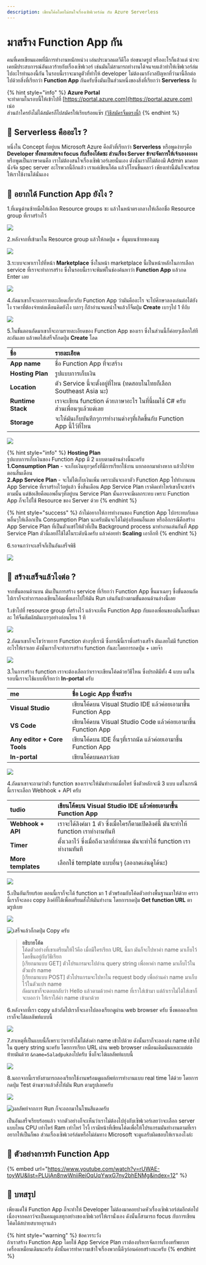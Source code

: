 ```yaml
---
description: เขียนโค้ดโดยไม่สนใจเรื่องเซิฟเวอร์ล่ม กับ Azure Serverless
---
```


# มาสร้าง Function App กัน

คนที่เคยเขียนแอพที่มีการทำงานหนักหน่วง เล่นประมวลผลวีดีโอ ย่อขนาดรูป หรืออะไรก็แล้วแต่ น่าจะเคยมีประสบการณ์อันเลวร้ายกับเรื่องเซิฟเวอร์ เช่นมันไม่สามารถทำงานได้จนจบแล้วทำให้เซิฟเวอร์ล่มไปอะไรทำนองนี้กัน ในรอบนี้เราจะมาดูตัวที่ทำให้ developer ไม่ต้องมากังวลปัญหาที่ว่ามานี้อีกต่อไปด้วยสิ่งที่เรียกว่า **Function App** กันครับซึ่งมันเป็นส่วนหนึ่งของสิ่งที่เรียกว่า **Serverless** งับ

{% hint style="info" %}
**Azure Portal**  
จะทำตามในรอบนี้ให้เข้าไปที่ [https://portal.azure.com](https://portal.azure.com) เน่อ  
ส่วนถ้าใครยังไม่ได้สมัครก็ไปสมัครให้เรียบร้อยแซ๊ร [\(วิธีสมัครจิ้มตรงนี้\)](https://saladpuk.gitbook.io/learn/cloud/azure101/register)
{% endhint %}

## 🤔 Serverless คืออะไร ?

หนึ่งใน Concept ที่อยู่บน Microsoft Azure คือตัวที่เรียกว่า **Serverless** หรือพูดง่ายๆคือ **Developer ทั้งหลายเอ๋ยจง focus กับเรื่องโค้ดซะ ส่วนเรื่อง Server ข้าจะจัดการให้เจ้าเองงงงงง** หรือพูดเป็นภาษาคนคือ เราไม่ต้องสนใจเรื่องเซิฟเวอร์เลยนั่นเอง ดังนั้นเราก็ไม่ต้องมี Admin มาคอยนั่งจัด spec server อะไรพวกนี้อีกแล้ว เราแค่เขียนโค้ด แล้วก็โยนขึ้นคลาว์ เพียงเท่านี้มันก็จะพร้อมให้เราใช้งานได้นั่นเอง

## 🤔 อยากได้ Function App ยังไง ?

1.ที่เมนูด้านซ้ายมือให้เลือก Resource groups ซะ แล้วในหน้าตรงกลางให้เลือกชื่อ Resource group ที่เราสร้างไว้

![](../../.gitbook/assets/select-resource-group%20%281%29.png)

2.หลังจากที่เข้ามาใน Resource group แล้วให้กดปุ่ม + ที่มุมบนซ้ายของเมนู

![](../../.gitbook/assets/add-new-service.png)

3.ระบบจะพาเราไปที่หน้า **Marketplace** ซึ่งในหน้า marketplace นี้เป็นหน้าหลักในการเลือก service ที่เราจะทำการสร้าง ซึ่งในรอบนี้เราจะพิมพ์ในช่องค้นหาว่า **Function App** แล้วกด Enter เลย

![](../../.gitbook/assets/image%20%28426%29.png)

4.ถัดมาเขาก็จะบอกรายละเอียดเกี่ยวกับ Function App ว่ามันคืออะไร จะไปศึกษาลองเล่นต่อได้ยังไง ราคาที่ต้องจ่ายต่อเดือนคิดยังไง บลาๆ ก็ถ้าอ่านจนหนำใจแล้วก็จิ้มปุ่ม **Create** เบาๆไป 1 ทีงับ

![](../../.gitbook/assets/image%20%28353%29.png)

5.ในขั้นตอนถัดมาเขาก็จะถามรายละเอียดของ Function App ของเรา ซึ่งในส่วนนี้ก็ค่อยๆเลือกใส่ทีละอันเลย แล้วพอใส่เสร็จก็กดปุ่ม **Create** โลด

| ชื่อ | รายละเอียด |
| :--- | :--- |
| **App name** | ชื่อ Function App ที่จะสร้าง |
| **Hosting Plan** | รูปแบบการเก็บเงิน |
| **Location** | ตัว Service นี้จะตั้งอยู่ที่ไหน \(ทดสอบในไทยก็เลือก Southeast Asia นะ\) |
| **Runtime Stack** | เราจะเขียน function ด้วยภาษาอะไร ในที่นี้ผมใช้ C\# ครับ ส่วนเพื่อนๆแล้วแต่เลย |
| **Storage** | จะให้มันเก็บบันทึกๆการทำงานต่างๆที่เกิดขึ้นกับ Function App นี้ไว้ที่ไหน |

![](../../.gitbook/assets/image%20%28144%29.png)

{% hint style="info" %}
**Hosting Plan**  
รูปแบบการเก็บเงินของ Function App มี 2 แบบตามด้านล่างนี้นะครับ  
**1.Consumption Plan** - จะเก็บเงินทุกๆครั้งที่มีการเรียกใช้งาน แยกออกมาต่างหาก แล้วไปจ่ายตอนสิ้นเดือน  
**2.App Service Plan** - จะไม่ได้เก็บเงินเพิ่ม เพราะมันจะเอาตัว Function App ไปทำงานบน App Service ที่เราสร้างไว้อยู่แล้ว ซึ่งสิ้นเดือน App Service Plan เราคิดเท่าไหร่เขาก็จะชาร์จตามนั้น แต่ข้อเสียคือแอพอื่นๆที่อยู่บน Service Plan นั้นอาจจะมีผลกระทบ เพราะ Function App ก็จะไปใช้ Resource ของ Server ด้วย
{% endhint %}

{% hint style="success" %}
ถ้าไม่อยากให้การทำงานของ Function App ไปกระทบกับแอพอื่นๆให้เลือกเป็น Consumption Plan นะครับมันจะได้ไม่ยุ่งกับคนอื่นเลย หรืออีกกรณีคือสร้าง App Service Plan ที่เป็นตัวแชร์ให้ตัวที่เป็น Background process มาทำงานเล่นกันที่ App Service Plan ตัวนี้เลยก็ใช้ได้ในระดับนึงครับ แล้วค่อยทำ **Scaling** เอาอีกที
{% endhint %}

6.รอจนกว่าจะเสร็จก็เป็นอันเสร็จพิธี

![](../../.gitbook/assets/deploying.png)

## 🤔 สร้างเสร็จแล้วไงต่อ ?

จากขั้นตอนด้านบน มันเป็นการสร้าง service ที่เรียกว่า Function App ขึ้นมาเฉยๆ ซึ่งขั้นตอนถัดไปเราก็จะทำการลองเขียนโค้ดเพื่อเอาไปให้มัน Run เล่นกันบ้างตามขั้นตอนด้านล่างนี้เลย

1.เข้าไปที่ resource group ที่สร้างไว้ แล้วจะเห็น Function App กับผองเพื่อนของมันโผล่ขึ้นมาละ ให้จิ้มสัมผัสมันเบาๆอย่างอ่อนโยน 1 ที

![](../../.gitbook/assets/image%20%28324%29.png)

2.ถัดมาเขาก็จะโชว์รายการ Function ต่างๆที่เรามี ซึ่งกรณีนี้เราพึ่งสร้างเสร็จ มันเลยไม่มี function อะไรให้เราเลย ดังนั้นเราก็จะทำการสร้าง function กันละโดยการกดปุ่ม + เลยจ๊า

![](../../.gitbook/assets/image%20%28201%29.png)

3.ในการสร้าง function เราจะต้องเลือกว่าเราจะเขียนโค้ดด้วยวิธีไหน ซึ่งปรกติมีทั้ง 4 แบบ แต่ในรอบนี้เราจะใช้แบบที่เรียกว่า **In-portal** ครับ

| **me** | ชื่อ Logic App ที่จะสร้าง |
| :--- | :--- |
| **Visual Studio** | เขียนโค้ดบน Visual Studio IDE แล้วค่อยเอามาขึ้น Function App |
| **VS Code** | เขียนโค้ดบน Visual Studio Code แล้วค่อยเอามาขึ้น Function App |
| **Any editor + Core Tools** | เขียนโค้ดบน IDE อื่นๆที่เราถนัด แล้วค่อยเอามาขึ้น Function App |
| **In-portal** | เขียนโค้ดบนคลาว์เลย |

![](../../.gitbook/assets/image%20%28376%29.png)

4.ถัดมาเขาจะถามว่าตัว function ของเราจะให้มันทำงานเมื่อไหร่ ซึ่งตัวหลักจะมี 3 แบบ แต่ในกรณีนี้เราจะเลือก Webhook + API ครับ

| **tudio** | เขียนโค้ดบน Visual Studio IDE แล้วค่อยเอามาขึ้น Function App |
| :--- | :--- |
| **Webhook + API** | เราจะได้ลิงค์มา 1 ตัว ซึ่งเมื่อใครก็ตามเปิดลิงค์นี้ มันจะทำให้ function เราทำงานทันที |
| **Timer** | ตั้งเวลาไว้ ซึ่งเมื่อถึงเวลาที่กำหนด มันจะทำให้ function เราทำงานทันที |
| **More templates** | เลือกใช้ template แบบอื่นๆ \(ลองกดเล่นดูได้นะ\) |

![](../../.gitbook/assets/image%20%28186%29.png)

5.เป็นอันเรียบร้อย ตอนนี้เราก็จะได้ function มา 1 ตัวพร้อมกับโค้ดตัวอย่างพื้นฐานมาให้ด้วย คราวนี้เราก็จะลอง copy ลิงค์ที่ได้เพื่อเตรียมสั่งให้มันทำงาน โดยการกดปุ่ม **Get function URL** ตามรูปเบย

![](../../.gitbook/assets/image%20%28169%29.png)

![&#xE40;&#xE2A;&#xE23;&#xE47;&#xE08;&#xE41;&#xE25;&#xE49;&#xE27;&#xE01;&#xE47;&#xE01;&#xE14;&#xE1B;&#xE38;&#xE48;&#xE21; Copy &#xE04;&#xE23;&#xE31;&#xE1A;](../../.gitbook/assets/image%20%28305%29.png)

> **อธิบายโค้ด**  
> โค้ดตัวอย่างที่เขาเตรียมให้ไว้คือ เมื่อมีใครเรียก URL นี้มา มันก็จะไปหาค่า name มาเก็บไว้โดยขึ้นอยู่กับวิธีเรียก  
> \[เรียกมาแบบ GET\] ตัวโปรแกรมจะไปอ่าน query string เพื่อหาค่า name มาเก็บไว้ในตัวแปร name   
> \[เรียกมาแบบ POST\] ตัวโปรแกรมจะไปหาใน request body เพื่ออ่านค่า name มาเก็บไว้ในตัวแปร name  
> ถัดมาเขาก็จะตอบกลับว่า Hello แล้วตามด้วยค่า name ที่เราใส่เข้ามา แต่ถ้าเราไม่ได้ใส่เขาก็จะบอกว่า ให้เราใส่ค่า name เข้ามาด้วย

6.หลังจากที่เรา copy แล้วถัดไปเราก็จะเอาไปลองเรียกดูผ่าน web browser ครับ ซึ่งพอลองเรียกเราก็จะได้ผลลัพท์แบบนี้

![](../../.gitbook/assets/image%20%28404%29.png)

7.สาเหตุที่เป็นแบบนี้ก็เพราะว่าเรายังไม่ได้ส่งค่า name เข้าไปด้วย ดังนั้นเราก็จะลองส่ง name เข้าไปใน query string นะครับ โดยการเรียก URL ผ่าน web browser เหมือนเดิมนั่นแหละแต่ต่อท้ายมันด้วย `&name=Saladpuk`ลงไปครับ ซึ่งก็จะได้ผลลัพท์แบบนี้

![](../../.gitbook/assets/image%20%28444%29.png)

8.นอกจากนี้เรายังสามารถลองเรียกใช้งานพร้อมดูผลลัพท์การทำงานแบบ real time ได้ด้วย โดยการกดปุ่ม Test ด้านขวาแล้วสั่งให้มัน Run ตามรูปเลยครับ

![](../../.gitbook/assets/image%20%2862%29.png)

![&#xE1C;&#xE25;&#xE25;&#xE31;&#xE1E;&#xE17;&#xE4C;&#xE08;&#xE32;&#xE01;&#xE01;&#xE32;&#xE23; Run &#xE01;&#xE47;&#xE08;&#xE30;&#xE2D;&#xE2D;&#xE01;&#xE21;&#xE32;&#xE43;&#xE19;&#xE42;&#xE0B;&#xE19;&#xE2A;&#xE35;&#xE41;&#xE14;&#xE07;&#xE04;&#xE23;&#xE31;&#xE1A;](../../.gitbook/assets/image%20%28380%29.png)

เป็นอันเสร็จเรียบร้อยแล้ว จากตัวอย่างก็จะเห็นว่าเราไม่ต้องไปยุ่งกับเซิฟเวอร์เลยว่าจะเลือก server แบบไหน CPU เท่าไหร่ Ram เท่าไหร่ ไรงี้ เรามีหน้าที่เขียนโค้ดเพื่อให้โปรแกรมมันทำงานตามที่เราอยากให้เป็นก็พอ ส่วนเรื่องเซิฟเวอร์ล่มหรือไม่ล่มทาง Microsoft จะดูแลรับผิดชอบให้เราเองไงล่ะ

## 🎥 ตัวอย่างการทำ Function App

{% embed url="https://www.youtube.com/watch?v=rUWAE-toyWU&list=PLUjAn8nwWniiReiOqUqYwxG7ny2bhENMg&index=12" %}

## 🎯 บทสรุป

เพียงแค่ใช้ Function App ก็จะทำให้ Developer ไม่ต้องมาคอยปวดหัวเรื่องเซิฟเวอร์ล่มอีกต่อไป เนื่องจากคลาว์จะเป็นคนดูแลทุกอย่างของเซิฟเวอร์ให้เรานั่งเอง ดังนั้นก็สามารถ focus กับการเขียนโค้ดได้สบ่ายสบายอุราแล้ว

{% hint style="warning" %}
ข้อควรระวัง  
ถ้าเราสร้าง Function App โดยใช้ App Service Plan เราต้องบริหารจัดการเรื่องทรัพยากรเครื่องเหมือนเดิมนะครับ ดังนั้นควรทำความเข้าใจเรื่องพวกนี้ดีๆก่อนค่อยสร้างนะครับ
{% endhint %}

